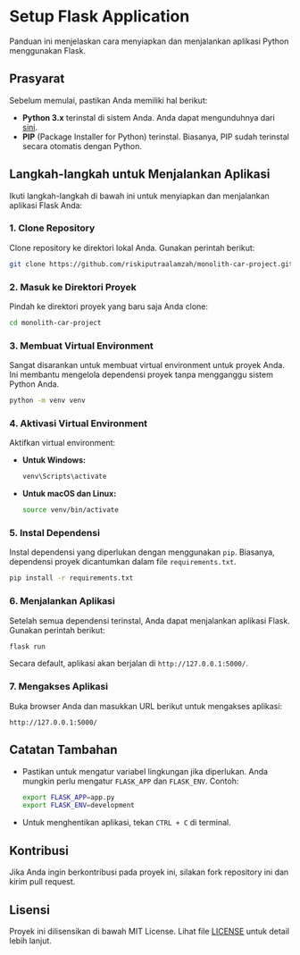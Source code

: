 
# Setup Flask Application

Panduan ini menjelaskan cara menyiapkan dan menjalankan aplikasi Python menggunakan Flask.

## Prasyarat

Sebelum memulai, pastikan Anda memiliki hal berikut:

- **Python 3.x** terinstal di sistem Anda. Anda dapat mengunduhnya dari [sini](https://www.python.org/downloads/).
- **PIP** (Package Installer for Python) terinstal. Biasanya, PIP sudah terinstal secara otomatis dengan Python.

## Langkah-langkah untuk Menjalankan Aplikasi

Ikuti langkah-langkah di bawah ini untuk menyiapkan dan menjalankan aplikasi Flask Anda:

### 1. Clone Repository

Clone repository ke direktori lokal Anda. Gunakan perintah berikut:

```bash
git clone https://github.com/riskiputraalamzah/monolith-car-project.git
```

### 2. Masuk ke Direktori Proyek

Pindah ke direktori proyek yang baru saja Anda clone:

```bash
cd monolith-car-project
```

### 3. Membuat Virtual Environment

Sangat disarankan untuk membuat virtual environment untuk proyek Anda. Ini membantu mengelola dependensi proyek tanpa mengganggu sistem Python Anda.

```bash
python -m venv venv
```

### 4. Aktivasi Virtual Environment

Aktifkan virtual environment:

- **Untuk Windows:**

  ```bash
  venv\Scripts\activate
  ```

- **Untuk macOS dan Linux:**

  ```bash
  source venv/bin/activate
  ```

### 5. Instal Dependensi

Instal dependensi yang diperlukan dengan menggunakan `pip`. Biasanya, dependensi proyek dicantumkan dalam file `requirements.txt`.

```bash
pip install -r requirements.txt
```

### 6. Menjalankan Aplikasi

Setelah semua dependensi terinstal, Anda dapat menjalankan aplikasi Flask. Gunakan perintah berikut:

```bash
flask run
```

Secara default, aplikasi akan berjalan di `http://127.0.0.1:5000/`.

### 7. Mengakses Aplikasi

Buka browser Anda dan masukkan URL berikut untuk mengakses aplikasi:

```
http://127.0.0.1:5000/
```

## Catatan Tambahan

- Pastikan untuk mengatur variabel lingkungan jika diperlukan. Anda mungkin perlu mengatur `FLASK_APP` dan `FLASK_ENV`. Contoh:

  ```bash
  export FLASK_APP=app.py
  export FLASK_ENV=development
  ```

- Untuk menghentikan aplikasi, tekan `CTRL + C` di terminal.

## Kontribusi

Jika Anda ingin berkontribusi pada proyek ini, silakan fork repository ini dan kirim pull request.

## Lisensi

Proyek ini dilisensikan di bawah MIT License. Lihat file [LICENSE](LICENSE) untuk detail lebih lanjut.
